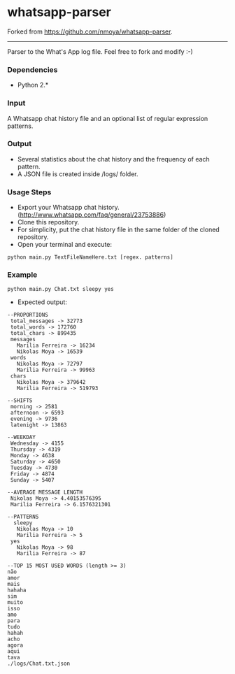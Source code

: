 whatsapp-parser
===============
Forked from https://github.com/nmoya/whatsapp-parser. 


***********

Parser to the What's App log file. Feel free to fork and modify :-)

### Dependencies ###
- Python 2.*

### Input ##

A Whatsapp chat history file and an optional list of regular expression patterns.

### Output ##

- Several statistics about the chat history and the frequency of each pattern.
- A JSON file is created inside /logs/ folder.

### Usage Steps ####
- Export your Whatsapp chat history. (http://www.whatsapp.com/faq/general/23753886)
- Clone this repository.
- For simplicity, put the chat history file in the same folder of the cloned repository.
- Open your terminal and execute:

```
python main.py TextFileNameHere.txt [regex. patterns]
```

### Example ###
```
python main.py Chat.txt sleepy yes
```

- Expected output:

```
--PROPORTIONS
 total_messages -> 32773
 total_words -> 172760
 total_chars -> 899435
 messages
   Marilia Ferreira -> 16234
   ‪Nikolas Moya -> 16539
 words
   ‪Nikolas Moya -> 72797
   Marilia Ferreira -> 99963
 chars
   ‪Nikolas Moya -> 379642
   Marilia Ferreira -> 519793

--SHIFTS
 morning -> 2581
 afternoon -> 6593
 evening -> 9736
 latenight -> 13863

--WEEKDAY
 Wednesday -> 4155
 Thursday -> 4319
 Monday -> 4638
 Saturday -> 4650
 Tuesday -> 4730
 Friday -> 4874
 Sunday -> 5407

--AVERAGE MESSAGE LENGTH
 ‪Nikolas Moya -> 4.40153576395
 Marilia Ferreira -> 6.1576321301

--PATTERNS
  sleepy
   ‪Nikolas Moya -> 10
   Marilia Ferreira -> 5
 yes
   ‪Nikolas Moya -> 98
   Marilia Ferreira -> 87

--TOP 15 MOST USED WORDS (length >= 3)
não
amor
mais
hahaha
sim
muito
isso
amo
para
tudo
hahah
acho
agora
aqui
tava
./logs/Chat.txt.json